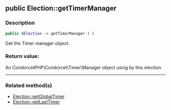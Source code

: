 ## public Election::getTimerManager

### Description    

```php
public $Election -> getTimerManager ( )
```

Get the Timer manager object.    


### Return value:   

An CondorcetPHP\Condorcet\Timer\Manager object using by this election.


---------------------------------------

### Related method(s)      

* [Election::getGlobalTimer](../Election%20Class/public%20Election--getGlobalTimer.md)    
* [Election::getLastTimer](../Election%20Class/public%20Election--getLastTimer.md)    
